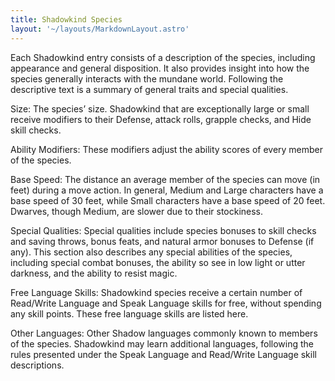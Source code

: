```yaml
---
title: Shadowkind Species
layout: '~/layouts/MarkdownLayout.astro'
---
```

Each Shadowkind entry consists of a description of the species, including
appearance and general disposition. It also provides insight into how the
species generally interacts with the mundane world. Following the descriptive
text is a summary of general traits and special qualities.

Size: The species’ size. Shadowkind that are exceptionally large or small
receive modifiers to their Defense, attack rolls, grapple checks, and Hide
skill checks.

Ability Modifiers: These modifiers adjust the ability scores of every member
of the species.

Base Speed: The distance an average member of the species can move (in feet)
during a move action. In general, Medium and Large characters have a base
speed of 30 feet, while Small characters have a base speed of 20 feet.
Dwarves, though Medium, are slower due to their stockiness.

Special Qualities: Special qualities include species bonuses to skill checks
and saving throws, bonus feats, and natural armor bonuses to Defense (if any).
This section also describes any special abilities of the species, including
special combat bonuses, the ability so see in low light or utter darkness, and
the ability to resist magic.

Free Language Skills: Shadowkind species receive a certain number of
Read/Write Language and Speak Language skills for free, without spending any
skill points. These free language skills are listed here.

Other Languages: Other Shadow languages commonly known to members of the
species. Shadowkind may learn additional languages, following the rules
presented under the Speak Language and Read/Write Language skill descriptions.

